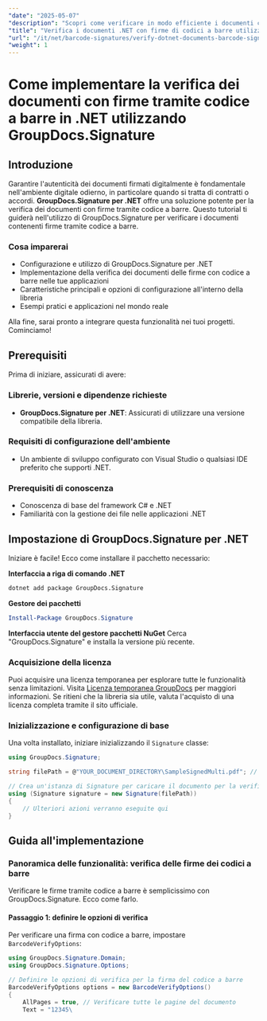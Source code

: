 ```yaml
---
"date": "2025-05-07"
"description": "Scopri come verificare in modo efficiente i documenti con firme tramite codice a barre utilizzando GroupDocs.Signature per .NET. Questa guida illustra la configurazione, l'implementazione e le applicazioni pratiche."
"title": "Verifica i documenti .NET con firme di codici a barre utilizzando GroupDocs.Signature"
"url": "/it/net/barcode-signatures/verify-dotnet-documents-barcode-signatures-groupdocs/"
"weight": 1
---
```


# Come implementare la verifica dei documenti con firme tramite codice a barre in .NET utilizzando GroupDocs.Signature

## Introduzione

Garantire l'autenticità dei documenti firmati digitalmente è fondamentale nell'ambiente digitale odierno, in particolare quando si tratta di contratti o accordi. **GroupDocs.Signature per .NET** offre una soluzione potente per la verifica dei documenti con firme tramite codice a barre. Questo tutorial ti guiderà nell'utilizzo di GroupDocs.Signature per verificare i documenti contenenti firme tramite codice a barre.

### Cosa imparerai
- Configurazione e utilizzo di GroupDocs.Signature per .NET
- Implementazione della verifica dei documenti delle firme con codice a barre nelle tue applicazioni
- Caratteristiche principali e opzioni di configurazione all'interno della libreria
- Esempi pratici e applicazioni nel mondo reale

Alla fine, sarai pronto a integrare questa funzionalità nei tuoi progetti. Cominciamo!

## Prerequisiti
Prima di iniziare, assicurati di avere:

### Librerie, versioni e dipendenze richieste
- **GroupDocs.Signature per .NET**: Assicurati di utilizzare una versione compatibile della libreria.
  
### Requisiti di configurazione dell'ambiente
- Un ambiente di sviluppo configurato con Visual Studio o qualsiasi IDE preferito che supporti .NET.
### Prerequisiti di conoscenza
- Conoscenza di base del framework C# e .NET
- Familiarità con la gestione dei file nelle applicazioni .NET

## Impostazione di GroupDocs.Signature per .NET
Iniziare è facile! Ecco come installare il pacchetto necessario:

**Interfaccia a riga di comando .NET**
```bash
dotnet add package GroupDocs.Signature
```
**Gestore dei pacchetti**
```powershell
Install-Package GroupDocs.Signature
```
**Interfaccia utente del gestore pacchetti NuGet**
Cerca "GroupDocs.Signature" e installa la versione più recente.

### Acquisizione della licenza
Puoi acquisire una licenza temporanea per esplorare tutte le funzionalità senza limitazioni. Visita [Licenza temporanea GroupDocs](https://purchase.groupdocs.com/temporary-license/) per maggiori informazioni. Se ritieni che la libreria sia utile, valuta l'acquisto di una licenza completa tramite il sito ufficiale.

### Inizializzazione e configurazione di base
Una volta installato, iniziare inizializzando il `Signature` classe:
```csharp
using GroupDocs.Signature;

string filePath = @"YOUR_DOCUMENT_DIRECTORY\SampleSignedMulti.pdf"; // Sostituisci con il percorso effettivo del tuo file

// Crea un'istanza di Signature per caricare il documento per la verifica
using (Signature signature = new Signature(filePath))
{
    // Ulteriori azioni verranno eseguite qui
}
```
## Guida all'implementazione
### Panoramica delle funzionalità: verifica delle firme dei codici a barre
Verificare le firme tramite codice a barre è semplicissimo con GroupDocs.Signature. Ecco come farlo.

#### Passaggio 1: definire le opzioni di verifica
Per verificare una firma con codice a barre, impostare `BarcodeVerifyOptions`:
```csharp
using GroupDocs.Signature.Domain;
using GroupDocs.Signature.Options;

// Definire le opzioni di verifica per la firma del codice a barre
BarcodeVerifyOptions options = new BarcodeVerifyOptions()
{
    AllPages = true, // Verificare tutte le pagine del documento
    Text = "12345\